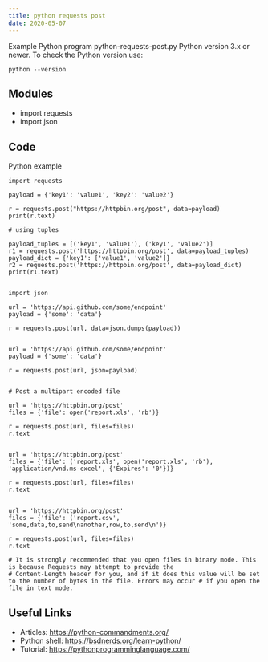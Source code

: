 ```yaml
---
title: python requests post
date: 2020-05-07
---
```

Example Python program python-requests-post.py
Python version 3.x or newer.
To check the Python version use:

    python --version

## Modules

* import requests
* import json

## Code

Python example

    import requests
    
    payload = {'key1': 'value1', 'key2': 'value2'}
    
    r = requests.post("https://httpbin.org/post", data=payload)
    print(r.text)
    
    # using tuples
    
    payload_tuples = [('key1', 'value1'), ('key1', 'value2')]
    r1 = requests.post('https://httpbin.org/post', data=payload_tuples)
    payload_dict = {'key1': ['value1', 'value2']}
    r2 = requests.post('https://httpbin.org/post', data=payload_dict)
    print(r1.text)
    
    
    import json
    
    url = 'https://api.github.com/some/endpoint'
    payload = {'some': 'data'}
    
    r = requests.post(url, data=json.dumps(payload))
    
    
    url = 'https://api.github.com/some/endpoint'
    payload = {'some': 'data'}
    
    r = requests.post(url, json=payload)
    
    
    # Post a multipart encoded file
    
    url = 'https://httpbin.org/post'
    files = {'file': open('report.xls', 'rb')}
    
    r = requests.post(url, files=files)
    r.text
    
    
    url = 'https://httpbin.org/post'
    files = {'file': ('report.xls', open('report.xls', 'rb'), 'application/vnd.ms-excel', {'Expires': '0'})}
    
    r = requests.post(url, files=files)
    r.text
    
    
    url = 'https://httpbin.org/post'
    files = {'file': ('report.csv', 'some,data,to,send\nanother,row,to,send\n')}
    
    r = requests.post(url, files=files)
    r.text
    
    # It is strongly recommended that you open files in binary mode. This is because Requests may attempt to provide the 
    # Content-Length header for you, and if it does this value will be set to the number of bytes in the file. Errors may occur # if you open the file in text mode.

## Useful Links

- Articles: https://python-commandments.org/
- Python shell: https://bsdnerds.org/learn-python/
- Tutorial: https://pythonprogramminglanguage.com/
